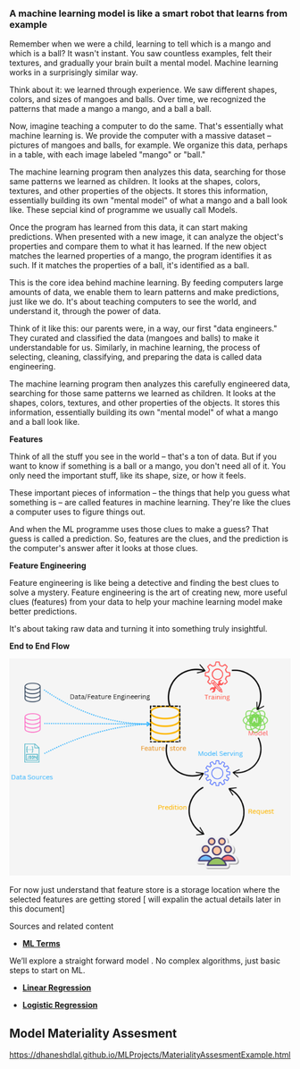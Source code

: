 ### A machine learning model is like a smart robot that learns from example
Remember when we were a child, learning to tell which is a mango and which is a ball?
 It wasn't instant. You saw countless examples, felt their textures, and gradually your brain built a mental model. Machine learning works in a surprisingly similar way.

Think about it: we learned through experience. We saw different shapes, colors, and sizes of mangoes and balls. Over time, we recognized the patterns that made a mango a mango, and a ball a ball.

Now, imagine teaching a computer to do the same. That's essentially what machine learning is. We provide the computer with a massive dataset – pictures of mangoes and balls, for example. We organize this data, perhaps in a table, with each image labeled "mango" or "ball."

The machine learning program then analyzes this data, searching for those same patterns we learned as children. It looks at the shapes, colors, textures, and other properties of the objects. It stores this information, essentially building its own "mental model" of what a mango and a ball look like. These sepcial kind of programme we usually call Models.

Once the program has learned from this data, it can start making predictions. When presented with a new image, it can analyze the object's properties and compare them to what it has learned. If the new object matches the learned properties of a mango, the program identifies it as such. If it matches the properties of a ball, it's identified as a ball.

This is the core idea behind machine learning. By feeding computers large amounts of data, we enable them to learn patterns and make predictions, just like we do. It's about teaching computers to see the world, and understand it, through the power of data.

Think of it like this: our parents were, in a way, our first "data engineers." They curated and classified the data (mangoes and balls) to make it understandable for us. Similarly, in machine learning, the process of selecting, cleaning, classifying, and preparing the data is called data engineering.

The machine learning program then analyzes this carefully engineered data, searching for those same patterns we learned as children. It looks at the shapes, colors, textures, and other properties of the objects. It stores this information, essentially building its own "mental model" of what a mango and a ball look like.

**Features**

Think of all the stuff you see in the world – that's a ton of data. But if you want to know if something is a ball or a mango, you don't need all of it. You only need the important stuff, like its shape, size, or how it feels.

These important pieces of information – the things that help you guess what something is – are called features in machine learning. They're like the clues a computer uses to figure things out.

And when the ML programme uses those clues to make a guess? That guess is called a prediction. So, features are the clues, and the prediction is the computer's answer after it looks at those clues.

**Feature Engineering**

Feature engineering is like being a detective and finding the best clues to solve a mystery.
Feature engineering is the art of creating new, more useful clues (features) from your data to help your machine learning model make better predictions.

 It's about taking raw data and turning it into something truly insightful.   

**End to End Flow**

![flow](assets/flow.PNG)


For now just understand that feature store is a storage location where the selected features are getting stored [ will expalin the actual details later in this document]

Sources and related content


* **[ML Terms](Terms_reffers_in_ML.md)**
  
We’ll explore a straight forward model . No complex algorithms, just basic steps to start on ML.
* **[Linear Regression](Linear_regression.md)**

* **[Logistic Regression](Logistic_regression.md)**

## Model Materiality Assesment 

https://dhaneshdlal.github.io/MLProjects/MaterialityAssesmentExample.html
